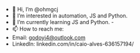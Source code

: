 - 👋 Hi, I’m @ohmgcj
- 👀 I’m interested in automation, JS and Python.
- 🌱 I’m currently learning JS and Python.
-<!-- 💞️ I’m looking to collaborate on ...
-->
- 📫 How to reach me:
- Email: godoyj4@outlook.com
- LinkedIn: linkedin.com/in/caio-alves-636157194/

<!---
ohmgcj/ohmgcj is a ✨ special ✨ repository because its `README.md` (this file) appears on your GitHub profile.
You can click the Preview link to take a look at your changes.
--->
